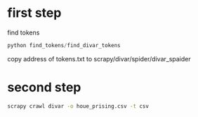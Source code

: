 
# first step
find tokens

```python
python find_tokens/find_divar_tokens
```
copy address of tokens.txt to scrapy/divar/spider/divar_spaider 

# second step
```bash
scrapy crawl divar -o houe_prising.csv -t csv
```